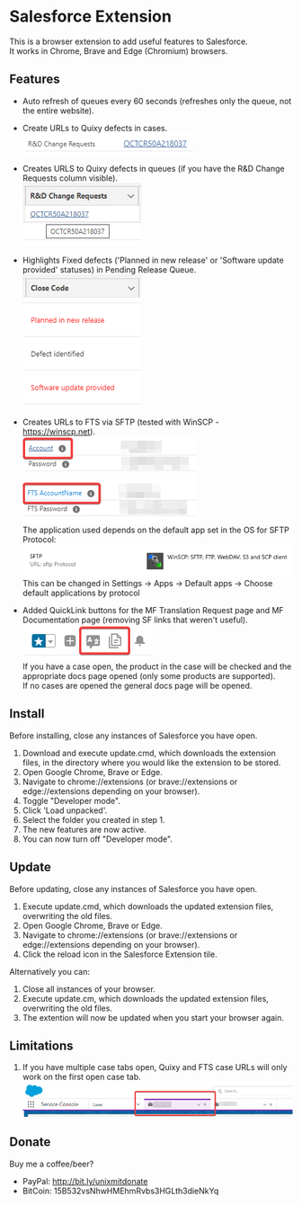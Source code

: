 # Salesforce Extension

This is a browser extension to add useful features to Salesforce.  
It works in Chrome, Brave and Edge (Chromium) browsers.  

## Features  
- Auto refresh of queues every 60 seconds (refreshes only the queue, not the entire website).

- Create URLs to Quixy defects in cases.   
   ![1](images/QuixyCaseLink.png)     

-  Creates URLS to Quixy defects in queues (if you have the R&D Change Requests column visible).  
   ![2](images/QuixyQueueLink.png)  

- Highlights Fixed defects ('Planned in new release' or 'Software update provided' statuses) in Pending Release Queue.  
   ![3](images/defectHighlight.png)  

- Creates URLs to FTS via SFTP (tested with WinSCP - https://winscp.net).  
   ![4](images/fts.png)  
   ![5](images/fts2.png)  
   The application used depends on the default app set in the OS for SFTP Protocol:  
   ![6](images/sftp.png)  
   This can be changed in Settings -> Apps -> Default apps -> Choose default applications by protocol  

- Added QuickLink buttons for the MF Translation Request page and MF Documentation page (removing SF links that weren't useful).  
   ![7](images/buttons.png)  
   If you have a case open, the product in the case will be checked and the appropriate docs page opened (only some products are supported).  
   If no cases are opened the general docs page will be opened.  

## Install
Before installing, close any instances of Salesforce you have open.  

1. Download and execute update.cmd, which downloads the extension files, in the directory where you would like the extension to be stored.  
2. Open Google Chrome, Brave or Edge.  
3. Navigate to chrome://extensions (or brave://extensions or edge://extensions depending on your browser).   
4. Toggle "Developer mode".  
5. Click 'Load unpacked'.  
6. Select the folder you created in step 1.  
7. The new features are now active.
8. You can now turn off "Developer mode". 

## Update
Before updating, close any instances of Salesforce you have open.

1. Execute update.cmd, which downloads the updated extension files, overwriting the old files.
2. Open Google Chrome, Brave or Edge.  
3. Navigate to chrome://extensions (or brave://extensions or edge://extensions depending on your browser). 
4. Click the reload icon in the Salesforce Extension tile.

Alternatively you can:

1. Close all instances of your browser.
2. Execute update.cm, which downloads the updated extension files, overwriting the old files.
3. The extention will now be updated when you start your browser again.

## Limitations

1. If you have multiple case tabs open, Quixy and FTS case URLs will only work on the first open case tab.  
   ![8](images/sftabs.png)  

## Donate

Buy me a coffee/beer?  

- PayPal: http://bit.ly/unixmitdonate  
- BitCoin: 15B532vsNhwHMEhmRvbs3HGLth3dieNkYq  